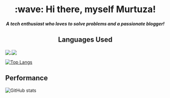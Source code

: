 <h1 align='center'> :wave: Hi there, myself Murtuza!</h1>
<h4 align='center'><i>A tech enthusiast who loves to solve problems and a passionate blogger!</i></h4>


<h2 align='center'>Languages Used</h2>

<a href="https://github.com/murtuzaalisurti">
  <img align="center" src="https://github-readme-stats.vercel.app/api/top-langs/?username=murtuzaalisurti&theme=dark&layout=compact" />
</a>

<a href="https://github.com/murtuzaalisurti">
  <img align='center' src="https://github-readme-stats.vercel.app/api?username=murtuzaalisurti&theme=dark&show_icons=true" />
</a>

[![Top Langs](https://github-readme-stats.vercel.app/api/top-langs/?username=murtuzaalisurti&theme=dark&layout=compact)](https://github.com/murtuzaalisurti)


## Performance

![GitHub stats](https://github-readme-stats.vercel.app/api?username=murtuzaalisurti&theme=dark&show_icons=true)  


